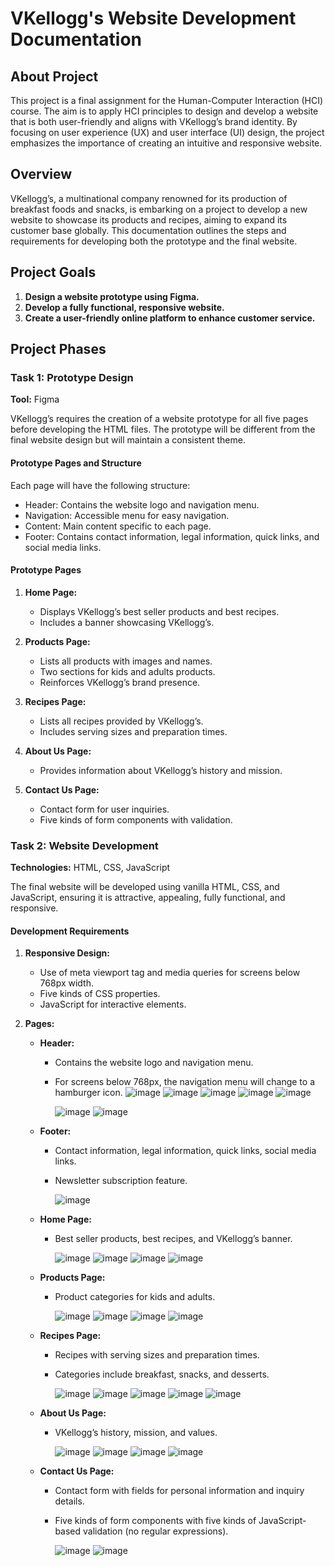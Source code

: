 # VKellogg's Website Development Documentation

## About Project
This project is a final assignment for the Human-Computer Interaction (HCI) course. The aim is to apply HCI principles to design and develop a website that is both user-friendly and aligns with VKellogg’s brand identity. By focusing on user experience (UX) and user interface (UI) design, the project emphasizes the importance of creating an intuitive and responsive website.

## Overview

VKellogg’s, a multinational company renowned for its production of breakfast foods and snacks, is embarking on a project to develop a new website to showcase its products and recipes, aiming to expand its customer base globally. This documentation outlines the steps and requirements for developing both the prototype and the final website.

## Project Goals

1. **Design a website prototype using Figma.**
2. **Develop a fully functional, responsive website.**
3. **Create a user-friendly online platform to enhance customer service.**

## Project Phases

### Task 1: Prototype Design

**Tool:** Figma

VKellogg’s requires the creation of a website prototype for all five pages before developing the HTML files. The prototype will be different from the final website design but will maintain a consistent theme.

#### Prototype Pages and Structure

Each page will have the following structure:
- Header: Contains the website logo and navigation menu.
- Navigation: Accessible menu for easy navigation.
- Content: Main content specific to each page.
- Footer: Contains contact information, legal information, quick links, and social media links.

#### Prototype Pages

1. **Home Page:**
   - Displays VKellogg’s best seller products and best recipes.
   - Includes a banner showcasing VKellogg’s.

2. **Products Page:**
   - Lists all products with images and names.
   - Two sections for kids and adults products.
   - Reinforces VKellogg’s brand presence.

3. **Recipes Page:**
   - Lists all recipes provided by VKellogg’s.
   - Includes serving sizes and preparation times.

4. **About Us Page:**
   - Provides information about VKellogg’s history and mission.

5. **Contact Us Page:**
   - Contact form for user inquiries.
   - Five kinds of form components with validation.

### Task 2: Website Development

**Technologies:** HTML, CSS, JavaScript

The final website will be developed using vanilla HTML, CSS, and JavaScript, ensuring it is attractive, appealing, fully functional, and responsive.

#### Development Requirements

1. **Responsive Design:**
   - Use of meta viewport tag and media queries for screens below 768px width.
   - Five kinds of CSS properties.
   - JavaScript for interactive elements.

2. **Pages:**

   - **Header:**
     - Contains the website logo and navigation menu.
     - For screens below 768px, the navigation menu will change to a hamburger icon.
       ![image](https://github.com/jalviss/VKelloggs/assets/113904459/08945807-c912-4dc8-abe7-0cfbf3e1fb45)
       ![image](https://github.com/jalviss/VKelloggs/assets/113904459/ae4661d5-3c5b-4504-b713-8d9701b88f70)
       ![image](https://github.com/jalviss/VKelloggs/assets/113904459/98b66fe5-13b8-48ed-9e14-d59540534bf0)
       ![image](https://github.com/jalviss/VKelloggs/assets/113904459/4b8e05dd-2f41-449c-8f64-cbb5eca95d09)
       ![image](https://github.com/jalviss/VKelloggs/assets/113904459/935a21e4-ca58-4a8a-8a7f-c9c1a64d5774)
       
       ![image](https://github.com/jalviss/VKelloggs/assets/113904459/3916ee20-41f6-4a56-9758-e89fa44d72d2)
       ![image](https://github.com/jalviss/VKelloggs/assets/113904459/f5b1e432-4791-45c6-98c4-f4b3ab6e62b6)

   - **Footer:**
     - Contact information, legal information, quick links, social media links.
     - Newsletter subscription feature.
       
       ![image](https://github.com/jalviss/VKelloggs/assets/113904459/fc97617c-68a0-44ac-bfb1-4cfe80a26c08)


   - **Home Page:**
     - Best seller products, best recipes, and VKellogg’s banner.
       
       ![image](https://github.com/jalviss/VKelloggs/assets/113904459/ccb1c00f-9853-4a39-be6e-04217e8071e3)
       ![image](https://github.com/jalviss/VKelloggs/assets/113904459/098f1446-a897-4f3c-b946-5b301fcc8802)
       ![image](https://github.com/jalviss/VKelloggs/assets/113904459/4f4f6b2b-5164-44ab-9f06-c459ff32201e)
       ![image](https://github.com/jalviss/VKelloggs/assets/113904459/34d68756-d063-4232-923f-66c4b6a9b750)

   - **Products Page:**
     - Product categories for kids and adults.
       
       ![image](https://github.com/jalviss/VKelloggs/assets/113904459/6387dace-42db-40c4-9aad-281661cef7b4)
       ![image](https://github.com/jalviss/VKelloggs/assets/113904459/2974e788-32c1-4f56-a0dc-948d387a5a22)
       ![image](https://github.com/jalviss/VKelloggs/assets/113904459/433dd343-7c46-42f4-a76c-b289e603da17)
       ![image](https://github.com/jalviss/VKelloggs/assets/113904459/8209d8ec-f17c-4427-b34d-5dadb70d4038)


   - **Recipes Page:**
     - Recipes with serving sizes and preparation times.
     - Categories include breakfast, snacks, and desserts.
       
       ![image](https://github.com/jalviss/VKelloggs/assets/113904459/61e1d814-7066-4ad0-95ad-42809d475c7c)
       ![image](https://github.com/jalviss/VKelloggs/assets/113904459/34413bf7-5004-4ae4-b799-c45791b59f49)
       ![image](https://github.com/jalviss/VKelloggs/assets/113904459/dda3067b-a2c0-40a1-9df8-e77709de8c6c)
       ![image](https://github.com/jalviss/VKelloggs/assets/113904459/66802179-79e1-4a91-9ea0-096a411ec6ca)
       ![image](https://github.com/jalviss/VKelloggs/assets/113904459/e64b39b5-d8ef-4033-a0e5-c713fed7072e)


   - **About Us Page:**
     - VKellogg’s history, mission, and values.
       
       ![image](https://github.com/jalviss/VKelloggs/assets/113904459/18d6303d-9b93-433d-87d0-2c8b4889f8b3)
       ![image](https://github.com/jalviss/VKelloggs/assets/113904459/007210cf-c7aa-46fd-a269-5a914b99b1f1)
       ![image](https://github.com/jalviss/VKelloggs/assets/113904459/b8d7f78f-ca23-4a04-b4e8-d9b243082ce0)
       ![image](https://github.com/jalviss/VKelloggs/assets/113904459/f79eee04-86dc-4854-9233-b1a7838de00c)


   - **Contact Us Page:**
     - Contact form with fields for personal information and inquiry details.
     - Five kinds of form components with five kinds of JavaScript-based validation (no regular expressions).
       
       ![image](https://github.com/jalviss/VKelloggs/assets/113904459/874214f3-0972-423c-909c-629261185b07)
       ![image](https://github.com/jalviss/VKelloggs/assets/113904459/e02e123e-ff53-4579-81cc-a3d3db096c89)



